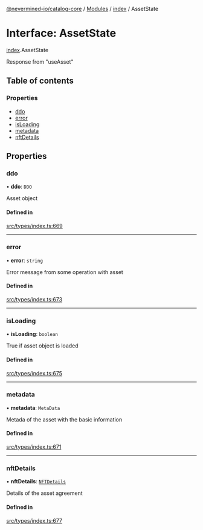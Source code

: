 [@nevermined-io/catalog-core](../README.md) / [Modules](../modules.md) / [index](../modules/index.md) / AssetState

# Interface: AssetState

[index](../modules/index.md).AssetState

Response from "useAsset"

## Table of contents

### Properties

- [ddo](index.AssetState.md#ddo)
- [error](index.AssetState.md#error)
- [isLoading](index.AssetState.md#isloading)
- [metadata](index.AssetState.md#metadata)
- [nftDetails](index.AssetState.md#nftdetails)

## Properties

### ddo

• **ddo**: `DDO`

Asset object

#### Defined in

[src/types/index.ts:669](https://github.com/nevermined-io/components-catalog/blob/3ad5d63/lib/src/types/index.ts#L669)

___

### error

• **error**: `string`

Error message from some operation with asset

#### Defined in

[src/types/index.ts:673](https://github.com/nevermined-io/components-catalog/blob/3ad5d63/lib/src/types/index.ts#L673)

___

### isLoading

• **isLoading**: `boolean`

True if asset object is loaded

#### Defined in

[src/types/index.ts:675](https://github.com/nevermined-io/components-catalog/blob/3ad5d63/lib/src/types/index.ts#L675)

___

### metadata

• **metadata**: `MetaData`

Metada of the asset with the basic information

#### Defined in

[src/types/index.ts:671](https://github.com/nevermined-io/components-catalog/blob/3ad5d63/lib/src/types/index.ts#L671)

___

### nftDetails

• **nftDetails**: [`NFTDetails`](index.NFTDetails.md)

Details of the asset agreement

#### Defined in

[src/types/index.ts:677](https://github.com/nevermined-io/components-catalog/blob/3ad5d63/lib/src/types/index.ts#L677)
